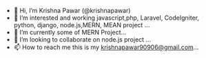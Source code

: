 - 👋 Hi, I’m Krishna Pawar (@krishnapawar)
- 👀 I’m interested and working  javascript,php, Laravel, CodeIgniter, python, django, node.js,MERN, MEAN project ...
- 🌱 I’m currently some of MERN Project...
- 💞️ I’m looking to collaborate on node.js project ...
- 📫 How to reach me this is my krishnapawar90906@gmail.com...

<!---
krishnapawar/krishnapawar is a ✨ special ✨ repository because its `README.md` (this file) appears on your GitHub profile.
You can click the Preview link to take a look at your changes.
--->
